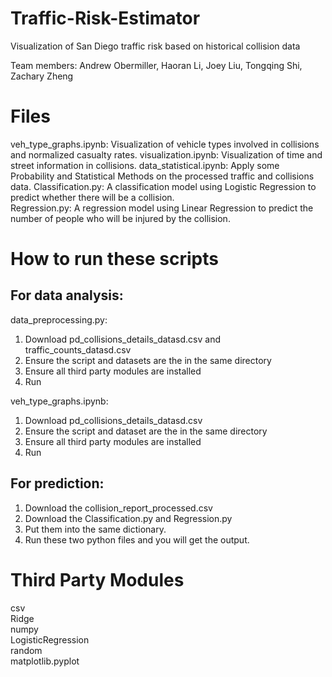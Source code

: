 # Traffic-Risk-Estimator
Visualization of San Diego traffic risk based on historical collision data

Team members: Andrew Obermiller, Haoran Li, Joey Liu, Tongqing Shi, Zachary Zheng
# Files

veh_type_graphs.ipynb: Visualization of vehicle types involved in collisions and normalized casualty rates.
visualization.ipynb: Visualization of time and street information in collisions.
data_statistical.ipynb: Apply some Probability and Statistical Methods on the processed traffic and collisions data.
Classification.py: A classification model using Logistic Regression to predict whether there will be a collision.  
Regression.py: A regression model using Linear Regression to predict the number of people who will be injured by the collision. 

# How to run these scripts
## For data analysis:

data_preprocessing.py:
1. Download pd_collisions_details_datasd.csv and traffic_counts_datasd.csv
2. Ensure the script and datasets are the in the same directory
3. Ensure all third party modules are installed
4. Run 

veh_type_graphs.ipynb:
1. Download pd_collisions_details_datasd.csv
2. Ensure the script and dataset are the in the same directory
3. Ensure all third party modules are installed
4. Run

## For prediction:
1. Download the collision_report_processed.csv
2. Download the Classification.py and Regression.py
3. Put them into the same dictionary.
4. Run these two python files and you will get the output.

# Third Party Modules
csv  
Ridge  
numpy  
LogisticRegression  
random  
matplotlib.pyplot  
